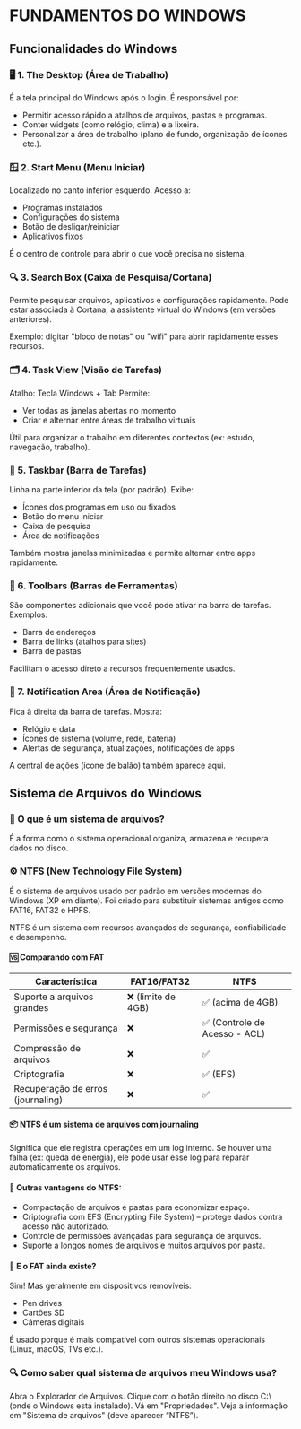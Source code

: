 # FUNDAMENTOS DO WINDOWS

## Funcionalidades do Windows
### 🖥️ 1. The Desktop (Área de Trabalho)
É a tela principal do Windows após o login. É responsável por:
- Permitir acesso rápido a atalhos de arquivos, pastas e programas.
- Conter widgets (como relógio, clima) e a lixeira.
- Personalizar a área de trabalho (plano de fundo, organização de ícones etc.).

### 🪟 2. Start Menu (Menu Iniciar)
Localizado no canto inferior esquerdo.
Acesso a:
- Programas instalados
- Configurações do sistema
- Botão de desligar/reiniciar
- Aplicativos fixos

É o centro de controle para abrir o que você precisa no sistema.

### 🔍 3. Search Box (Caixa de Pesquisa/Cortana)
Permite pesquisar arquivos, aplicativos e configurações rapidamente. Pode estar associada à Cortana, a assistente virtual do Windows (em versões anteriores).

Exemplo: digitar "bloco de notas" ou "wifi" para abrir rapidamente esses recursos.

### 🗂️ 4. Task View (Visão de Tarefas)
Atalho: Tecla Windows + Tab
Permite:
- Ver todas as janelas abertas no momento
- Criar e alternar entre áreas de trabalho virtuais

Útil para organizar o trabalho em diferentes contextos (ex: estudo, navegação, trabalho).

### 📌 5. Taskbar (Barra de Tarefas)
Linha na parte inferior da tela (por padrão).
Exibe:
- Ícones dos programas em uso ou fixados
- Botão do menu iniciar
- Caixa de pesquisa
- Área de notificações

Também mostra janelas minimizadas e permite alternar entre apps rapidamente.

### 🔧 6. Toolbars (Barras de Ferramentas)
São componentes adicionais que você pode ativar na barra de tarefas.
Exemplos:
- Barra de endereços
- Barra de links (atalhos para sites)
- Barra de pastas

Facilitam o acesso direto a recursos frequentemente usados.

### 🔔 7. Notification Area (Área de Notificação)
Fica à direita da barra de tarefas.
Mostra:
- Relógio e data
- Ícones de sistema (volume, rede, bateria)
- Alertas de segurança, atualizações, notificações de apps

A central de ações (ícone de balão) também aparece aqui.

## Sistema de Arquivos do Windows

### 🧾 O que é um sistema de arquivos?
É a forma como o sistema operacional organiza, armazena e recupera dados no disco.

### ⚙️ NTFS (New Technology File System)
É o sistema de arquivos usado por padrão em versões modernas do Windows (XP em diante). Foi criado para substituir sistemas antigos como FAT16, FAT32 e HPFS.

NTFS é um sistema com recursos avançados de segurança, confiabilidade e desempenho.

#### 🆚 Comparando com FAT
| Característica                     | FAT16/FAT32                 | NTFS                          |
|-----------------------------------|-----------------------------|-------------------------------|
| Suporte a arquivos grandes        | ❌ (limite de 4GB)          | ✅ (acima de 4GB)             |
| Permissões e segurança            | ❌                          | ✅ (Controle de Acesso - ACL) |
| Compressão de arquivos            | ❌                          | ✅                            |
| Criptografia                      | ❌                          | ✅ (EFS)                      |
| Recuperação de erros (journaling) | ❌                          | ✅                            |

#### 📦 NTFS é um sistema de arquivos com journaling
Significa que ele registra operações em um log interno. Se houver uma falha (ex: queda de energia), ele pode usar esse log para reparar automaticamente os arquivos.

#### 🧠 Outras vantagens do NTFS:
- Compactação de arquivos e pastas para economizar espaço. 
- Criptografia com EFS (Encrypting File System) – protege dados contra acesso não autorizado.
- Controle de permissões avançadas para segurança de arquivos.
- Suporte a longos nomes de arquivos e muitos arquivos por pasta.

#### 💾 E o FAT ainda existe?
Sim! Mas geralmente em dispositivos removíveis:
- Pen drives
- Cartões SD
- Câmeras digitais

É usado porque é mais compatível com outros sistemas operacionais (Linux, macOS, TVs etc.).

### 🔍 Como saber qual sistema de arquivos meu Windows usa?
Abra o Explorador de Arquivos. Clique com o botão direito no disco C:\ (onde o Windows está instalado). Vá em "Propriedades". Veja a informação em "Sistema de arquivos" (deve aparecer “NTFS”).

